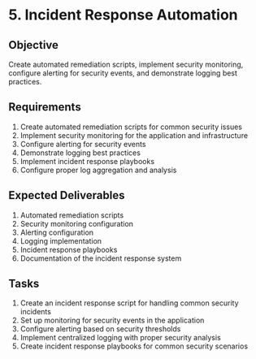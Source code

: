 # 5. Incident Response Automation

## Objective

Create automated remediation scripts, implement security monitoring, configure alerting for security events, and demonstrate logging best practices.

## Requirements

1. Create automated remediation scripts for common security issues
2. Implement security monitoring for the application and infrastructure
3. Configure alerting for security events
4. Demonstrate logging best practices
5. Implement incident response playbooks
6. Configure proper log aggregation and analysis

## Expected Deliverables

1. Automated remediation scripts
2. Security monitoring configuration
3. Alerting configuration
4. Logging implementation
5. Incident response playbooks
6. Documentation of the incident response system

## Tasks

1. Create an incident response script for handling common security incidents
2. Set up monitoring for security events in the application
3. Configure alerting based on security thresholds
4. Implement centralized logging with proper security analysis
5. Create incident response playbooks for common security scenarios
